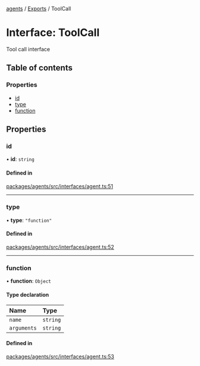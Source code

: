<!-- 
 ⚠️  AUTO-GENERATED FILE - DO NOT EDIT MANUALLY
 This file is automatically generated by scripts/docs-generator.js
 To make changes, edit the source TypeScript files or update the generator script
-->

[agents](../../) / [Exports](../modules) / ToolCall

# Interface: ToolCall

Tool call interface

## Table of contents

### Properties

- [id](ToolCall#id)
- [type](ToolCall#type)
- [function](ToolCall#function)

## Properties

### id

• **id**: `string`

#### Defined in

[packages/agents/src/interfaces/agent.ts:51](https://github.com/woojubb/robota/blob/bdf92966fb2bc9eb8d5a633591fffc1261e7f0f5/packages/agents/src/interfaces/agent.ts#L51)

___

### type

• **type**: ``"function"``

#### Defined in

[packages/agents/src/interfaces/agent.ts:52](https://github.com/woojubb/robota/blob/bdf92966fb2bc9eb8d5a633591fffc1261e7f0f5/packages/agents/src/interfaces/agent.ts#L52)

___

### function

• **function**: `Object`

#### Type declaration

| Name | Type |
| :------ | :------ |
| `name` | `string` |
| `arguments` | `string` |

#### Defined in

[packages/agents/src/interfaces/agent.ts:53](https://github.com/woojubb/robota/blob/bdf92966fb2bc9eb8d5a633591fffc1261e7f0f5/packages/agents/src/interfaces/agent.ts#L53)
